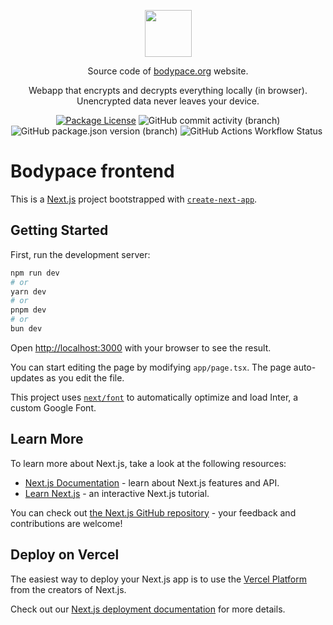 <p align="center">
  <a href="https://bodypace.org" target="_blank">
    <img src="https://bodypace.org/favicon.ico" width="75"/>
  </a>
</p>

<p align="center">
  Source code of <a href="https://bodypace.org">bodypace.org</a> website.
</p>

<p align="center">
  Webapp that encrypts and decrypts everything locally (in browser). Unencrypted data never leaves your device.
</p>

<p align="center">
  <a href="https://github.com/Bodypace/bodypace-frontend/blob/master/LICENSE">
  <img src="https://img.shields.io/github/license/bodypace/bodypace-frontend" alt="Package License" /></a>
  <img alt="GitHub commit activity (branch)" src="https://img.shields.io/github/commit-activity/t/bodypace/bodypace-frontend">
  <img alt="GitHub package.json version (branch)" src="https://img.shields.io/github/package-json/v/bodypace/bodypace-frontend/master">
  <img alt="GitHub Actions Workflow Status" src="https://img.shields.io/github/actions/workflow/status/bodypace/bodypace-frontend/chromatic.yml?label=tests">
  <img alt="" src="https://img.shields.io/badge/status-not%20ready%20yet%20(under%20development)-yellow" />
</p>

# Bodypace frontend

This is a [Next.js](https://nextjs.org/) project bootstrapped with [`create-next-app`](https://github.com/vercel/next.js/tree/canary/packages/create-next-app).

## Getting Started

First, run the development server:

```bash
npm run dev
# or
yarn dev
# or
pnpm dev
# or
bun dev
```

Open [http://localhost:3000](http://localhost:3000) with your browser to see the result.

You can start editing the page by modifying `app/page.tsx`. The page auto-updates as you edit the file.

This project uses [`next/font`](https://nextjs.org/docs/basic-features/font-optimization) to automatically optimize and load Inter, a custom Google Font.

## Learn More

To learn more about Next.js, take a look at the following resources:

- [Next.js Documentation](https://nextjs.org/docs) - learn about Next.js features and API.
- [Learn Next.js](https://nextjs.org/learn) - an interactive Next.js tutorial.

You can check out [the Next.js GitHub repository](https://github.com/vercel/next.js/) - your feedback and contributions are welcome!

## Deploy on Vercel

The easiest way to deploy your Next.js app is to use the [Vercel Platform](https://vercel.com/new?utm_medium=default-template&filter=next.js&utm_source=create-next-app&utm_campaign=create-next-app-readme) from the creators of Next.js.

Check out our [Next.js deployment documentation](https://nextjs.org/docs/deployment) for more details.
